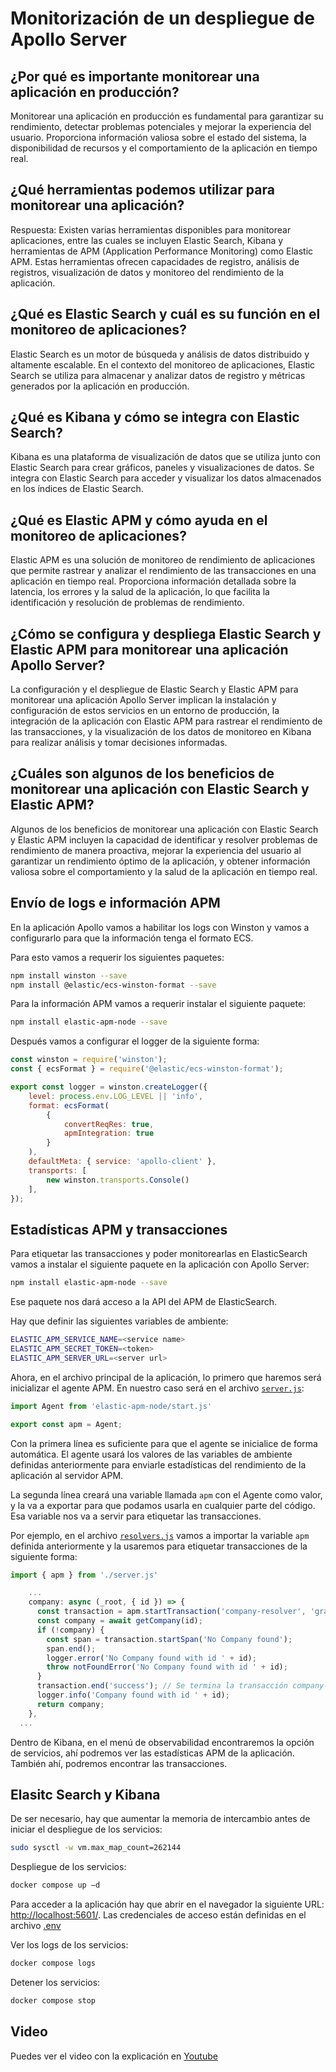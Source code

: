 # Monitorización de un despliegue de Apollo Server

## ¿Por qué es importante monitorear una aplicación en producción?

Monitorear una aplicación en producción es fundamental para garantizar su rendimiento, detectar problemas potenciales y mejorar la experiencia del usuario. Proporciona información valiosa sobre el estado del sistema, la disponibilidad de recursos y el comportamiento de la aplicación en tiempo real.

## ¿Qué herramientas podemos utilizar para monitorear una aplicación?

Respuesta: Existen varias herramientas disponibles para monitorear aplicaciones, entre las cuales se incluyen Elastic Search, Kibana y herramientas de APM (Application Performance Monitoring) como Elastic APM. Estas herramientas ofrecen capacidades de registro, análisis de registros, visualización de datos y monitoreo del rendimiento de la aplicación.

## ¿Qué es Elastic Search y cuál es su función en el monitoreo de aplicaciones?

Elastic Search es un motor de búsqueda y análisis de datos distribuido y altamente escalable. En el contexto del monitoreo de aplicaciones, Elastic Search se utiliza para almacenar y analizar datos de registro y métricas generados por la aplicación en producción.

## ¿Qué es Kibana y cómo se integra con Elastic Search?

Kibana es una plataforma de visualización de datos que se utiliza junto con Elastic Search para crear gráficos, paneles y visualizaciones de datos. Se integra con Elastic Search para acceder y visualizar los datos almacenados en los índices de Elastic Search.

## ¿Qué es Elastic APM y cómo ayuda en el monitoreo de aplicaciones?

Elastic APM es una solución de monitoreo de rendimiento de aplicaciones que permite rastrear y analizar el rendimiento de las transacciones en una aplicación en tiempo real. Proporciona información detallada sobre la latencia, los errores y la salud de la aplicación, lo que facilita la identificación y resolución de problemas de rendimiento.

## ¿Cómo se configura y despliega Elastic Search y Elastic APM para monitorear una aplicación Apollo Server?

La configuración y el despliegue de Elastic Search y Elastic APM para monitorear una aplicación Apollo Server implican la instalación y configuración de estos servicios en un entorno de producción, la integración de la aplicación con Elastic APM para rastrear el rendimiento de las transacciones, y la visualización de los datos de monitoreo en Kibana para realizar análisis y tomar decisiones informadas.

## ¿Cuáles son algunos de los beneficios de monitorear una aplicación con Elastic Search y Elastic APM?

Algunos de los beneficios de monitorear una aplicación con Elastic Search y Elastic APM incluyen la capacidad de identificar y resolver problemas de rendimiento de manera proactiva, mejorar la experiencia del usuario al garantizar un rendimiento óptimo de la aplicación, y obtener información valiosa sobre el comportamiento y la salud de la aplicación en tiempo real.

## Envío de logs e información APM

En la aplicación Apollo vamos a habilitar los logs con Winston y vamos a configurarlo para que la información tenga el formato ECS.

Para esto vamos a requerir los siguientes paquetes:

```bash
npm install winston --save
npm install @elastic/ecs-winston-format --save
```

Para la información APM vamos a requerir instalar el siguiente paquete:

```bash
npm install elastic-apm-node --save
```

Después vamos a configurar el logger de la siguiente forma:

```javascript
const winston = require('winston');
const { ecsFormat } = require('@elastic/ecs-winston-format');

export const logger = winston.createLogger({
    level: process.env.LOG_LEVEL || 'info',
    format: ecsFormat(
        {
            convertReqRes: true,
            apmIntegration: true
        }
    ),
    defaultMeta: { service: 'apollo-client' },
    transports: [
        new winston.transports.Console()
    ],
});
```

## Estadísticas APM y transacciones

Para etiquetar las transacciones y poder monitorearlas en ElasticSearch vamos a instalar el siguiente paquete en la aplicación con Apollo Server:

```bash
npm install elastic-apm-node --save
```

Ese paquete nos dará acceso a la API del APM de ElasticSearch.

Hay que definir las siguientes variables de ambiente:

```bash
ELASTIC_APM_SERVICE_NAME=<service name>
ELASTIC_APM_SECRET_TOKEN=<token>
ELASTIC_APM_SERVER_URL=<server url>
```

Ahora, en el archivo principal de la aplicación, lo primero que haremos será inicializar el agente APM. En nuestro caso será en el archivo [`server.js`](server.js):

```javascript
import Agent from 'elastic-apm-node/start.js'

export const apm = Agent;
```

Con la primera línea es suficiente para que el agente se inicialice de forma automática. El agente usará los valores de las variables de ambiente definidas anteriormente para enviarle estadísticas del rendimiento de la aplicación al servidor APM.

La segunda línea creará una variable llamada `apm` con el Agente como valor, y la va a exportar para que podamos usarla en cualquier parte del código. Esa variable nos va a servir para etiquetar las transacciones.

Por ejemplo, en el archivo [`resolvers.js`](resolvers.js) vamos a importar la variable  `apm` definida anteriormente y la usaremos para etiquetar transacciones de la siguiente forma:

```javascript
import { apm } from './server.js'

    ...
    company: async (_root, { id }) => {
      const transaction = apm.startTransaction('company-resolver', 'graphql'); // Se crea la transacción company-resolver
      const company = await getCompany(id);
      if (!company) {
        const span = transaction.startSpan('No Company found');
        span.end();
        logger.error('No Company found with id ' + id);
        throw notFoundError('No Company found with id ' + id);
      }
      transaction.end('success'); // Se termina la transacción company-resolver
      logger.info('Company found with id ' + id);
      return company;
    },
  ...
```

Dentro de Kibana, en el menú de observabilidad encontraremos la opción de servicios, ahí podremos ver las estadísticas APM de la aplicación. También ahí, podremos encontrar las transacciones.

## Elasitc Search y Kibana

De ser necesario, hay que aumentar la memoria de intercambio antes de iniciar el despliegue de los servicios:

```bash
sudo sysctl -w vm.max_map_count=262144
```

Despliegue de los servicios:

```bash
docker compose up –d
```

Para acceder a la aplicación hay que abrir en el navegador la siguiente URL: [http://localhost:5601/](http://localhost:5601/). Las credenciales de acceso están definidas en el archivo [.env](.env)

Ver los logs de los servicios:

```bash
docker compose logs
```

Detener los servicios:

```bash
docker compose stop
```

## Video

Puedes ver el video con la explicación en [Youtube](https://youtu.be/-ODgh-q39WQ)
